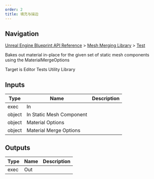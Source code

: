 ```yaml
---
order: 2
title: 填充与描边
---
```

## Navigation

[Unreal Engine Blueprint API Reference](https://dev.epicgames.com/documentation/en-us/unreal-engine/BlueprintAPI) > [Mesh Merging Library](https://dev.epicgames.com/documentation/en-us/unreal-engine/BlueprintAPI/MeshMergingLibrary) > [Test](https://dev.epicgames.com/documentation/en-us/unreal-engine/BlueprintAPI/MeshMergingLibrary/Test)

Bakes out material in-place for the given set of static mesh components using the MaterialMergeOptions

Target is Editor Tests Utility Library

## Inputs

| Type | Name | Description |
| --- | --- | --- |
| exec | In |  |
| object | In Static Mesh Component |  |
| object | Material Options |  |
| object | Material Merge Options |  |

## Outputs

| Type | Name | Description |
| --- | --- | --- |
| exec | Out |  |
